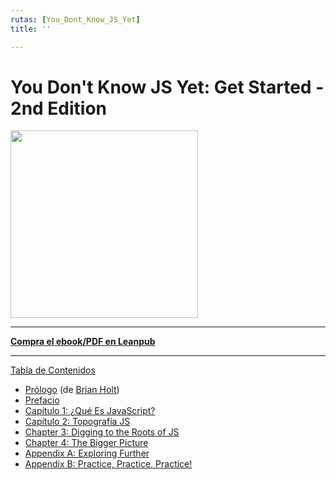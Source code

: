 ```yaml
---
rutas: [You_Dont_Know_JS_Yet]
title: ''

---
```


# You Don't Know JS Yet: Get Started - 2nd Edition

<img src="/images/you-dont-know-js-yet/get-started/cover.png" width="300">

-----

**[Compra el ebook/PDF en Leanpub](https://leanpub.com/ydkjsy-get-started)**

-----

[Tabla de Contenidos](toc.md)

* [Prólogo](foreword) (de [Brian Holt](https://twitter.com/holtbt))
* [Prefacio](../preface)
* [Capítulo 1: ¿Qué Es JavaScript?](ch1)
* [Capítulo 2: Topografía JS](ch2)
* [Chapter 3: Digging to the Roots of JS](ch3)
* [Chapter 4: The Bigger Picture](ch4)
* [Appendix A: Exploring Further](apa)
* [Appendix B: Practice, Practice, Practice!](apb)